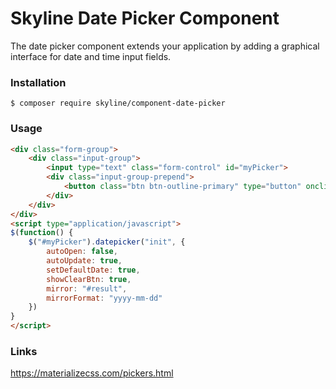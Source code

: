 # Skyline Date Picker Component
The date picker component extends your application by adding a graphical interface for date and time input fields.


### Installation
```bin
$ composer require skyline/component-date-picker
```

### Usage
````html
<div class="form-group">
    <div class="input-group">
        <input type="text" class="form-control" id="myPicker">
        <div class="input-group-prepend">
            <button class="btn btn-outline-primary" type="button" onclick="$('#myPicker').datepicker('open')">...</button>
        </div>
    </div>
</div>
<script type="application/javascript">
$(function() {
    $("#myPicker").datepicker("init", {
        autoOpen: false,
        autoUpdate: true,
        setDefaultDate: true,
        showClearBtn: true,
        mirror: "#result",
        mirrorFormat: "yyyy-mm-dd"
    })
}
</script>
````

### Links
https://materializecss.com/pickers.html
